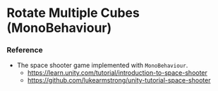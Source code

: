 # Rotate Multiple Cubes (MonoBehaviour)

### Reference

- The space shooter game implemented with `MonoBehaviour`.
    - https://learn.unity.com/tutorial/introduction-to-space-shooter
    - https://github.com/lukearmstrong/unity-tutorial-space-shooter
